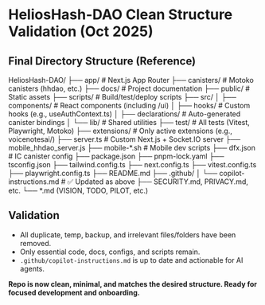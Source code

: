 # HeliosHash-DAO Clean Structure Validation (Oct 2025)

## Final Directory Structure (Reference)

HeliosHash-DAO/
├── app/                  # Next.js App Router
├── canisters/            # Motoko canisters (hhdao, etc.)
├── docs/                 # Project documentation
├── public/               # Static assets
├── scripts/              # Build/test/deploy scripts
├── src/
│   ├── components/       # React components (including /ui)
│   ├── hooks/            # Custom hooks (e.g., useAuthContext.ts)
│   ├── declarations/     # Auto-generated canister bindings
│   └── lib/              # Shared utilities
├── test/                 # All tests (Vitest, Playwright, Motoko)
├── extensions/           # Only active extensions (e.g., voicenotesai/)
├── server.ts             # Custom Next.js + Socket.IO server
├── mobile_hhdao_server.js
├── mobile-*.sh           # Mobile dev scripts
├── dfx.json              # IC canister config
├── package.json
├── pnpm-lock.yaml
├── tsconfig.json
├── tailwind.config.ts
├── next.config.ts
├── vitest.config.ts
├── playwright.config.ts
├── README.md
├── .github/
│   └── copilot-instructions.md  # ✅ Updated as above
├── SECURITY.md, PRIVACY.md, etc.
└── *.md (VISION, TODO, PILOT, etc.)

## Validation
- All duplicate, temp, backup, and irrelevant files/folders have been removed.
- Only essential code, docs, configs, and scripts remain.
- `.github/copilot-instructions.md` is up to date and actionable for AI agents.

**Repo is now clean, minimal, and matches the desired structure. Ready for focused development and onboarding.**
